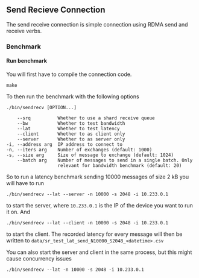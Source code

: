 ## Send Recieve Connection

The send receive connection is simple connection using RDMA send and receive verbs.


<!--  TODO Add detailed prtocol description and Performance Model -->

### Benchmark

<!--  TODO Add Benchmark results -->


#### Run benchmark

You will first have to compile the connection code.

    make

To then run the benchmark with the following options

    ./bin/sendrecv [OPTION...]

        --srq          Whether to use a shard receive queue
        --bw           Whether to test bandwidth
        --lat          Whether to test latency
        --client       Whether to as client only
        --server       Whether to as server only
    -i, --address arg  IP address to connect to
    -n, --iters arg    Number of exchanges (default: 1000)
    -s, --size arg     Size of message to exchange (default: 1024)
        --batch arg    Number of messages to send in a single batch. Only
                       relevant for bandwidth benchmark (default: 20)


So to run a latency benchmark sending 10000 messages of size 2 kB you will have to run

    ./bin/sendrecv --lat --server -n 10000 -s 2048 -i 10.233.0.1

to start the server, where `10.233.0.1` is the IP of the device you want to run it on. And

    ./bin/sendrecv --lat --client -n 10000 -s 2048 -i 10.233.0.1

to start the client. The recorded latency for every message will then be written to 
`data/sr_test_lat_send_N10000_S2048_<datetime>.csv`

You can also start the server and client in the same process, but this might cause concurrency issues

    ./bin/sendrecv --lat -n 10000 -s 2048 -i 10.233.0.1
